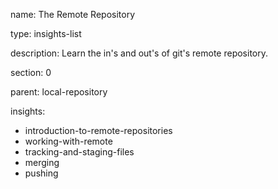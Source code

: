name: The Remote Repository

type: insights-list

description: Learn the in's and out's of git's remote repository.

section: 0

parent: local-repository

insights:
  - introduction-to-remote-repositories
  - working-with-remote
  - tracking-and-staging-files
  - merging
  - pushing
